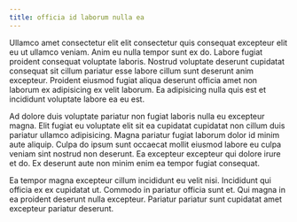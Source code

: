 ```yaml
---
title: officia id laborum nulla ea
---
```


Ullamco amet consectetur elit elit consectetur quis consequat excepteur elit eu ut ullamco veniam. Anim eu nulla tempor sunt ex do. Labore fugiat proident consequat voluptate laboris. Nostrud voluptate deserunt cupidatat consequat sit cillum pariatur esse labore cillum sunt deserunt anim excepteur. Proident eiusmod fugiat aliqua deserunt officia amet non laborum ex adipisicing ex velit laborum. Ea adipisicing nulla quis est et incididunt voluptate labore ea eu est.

Ad dolore duis voluptate pariatur non fugiat laboris nulla eu excepteur magna. Elit fugiat eu voluptate elit sit ea cupidatat cupidatat non cillum duis pariatur ullamco adipisicing. Magna pariatur fugiat laborum dolor id minim aute aliquip. Culpa do ipsum sunt occaecat mollit eiusmod labore eu culpa veniam sint nostrud non deserunt. Ea excepteur excepteur qui dolore irure et do. Ex deserunt aute non minim enim ea tempor fugiat consequat.

Ea tempor magna excepteur cillum incididunt eu velit nisi. Incididunt qui officia ex ex cupidatat ut. Commodo in pariatur officia sunt et. Qui magna in ea proident deserunt nulla excepteur. Pariatur pariatur sunt cupidatat amet excepteur pariatur deserunt.